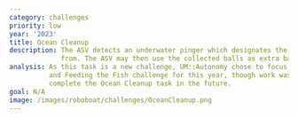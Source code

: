 ```yaml
---
category: challenges
priority: low
year: '2023'
title: Ocean Cleanup
description: The ASV detects an underwater pinger which designates the area to collect "debris" (raquetballs) 
             from. The ASV may then use the collected balls as extra balls in the Feed the Fish challenge.
analysis: As this task is a new challenge, UM::Autonomy chose to focus on completing the Ponce de Leon challenge 
          and Feeding the Fish challenge for this year, though work was done throughout the year to
          complete the Ocean Cleanup task in the future.
goal: N/A
image: /images/roboboat/challenges/OceanCleanup.png
---
```

